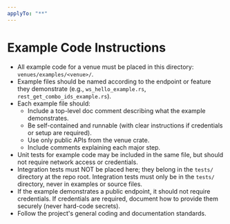 ```yaml
---
applyTo: "**"
---
```


# Example Code Instructions

- All example code for a venue must be placed in this directory: `venues/examples/<venue>/`.
- Example files should be named according to the endpoint or feature they demonstrate (e.g., `ws_hello_example.rs`, `rest_get_combo_ids_example.rs`).
- Each example file should:
  - Include a top-level doc comment describing what the example demonstrates.
  - Be self-contained and runnable (with clear instructions if credentials or setup are required).
  - Use only public APIs from the venue crate.
  - Include comments explaining each major step.
- Unit tests for example code may be included in the same file, but should not require network access or credentials.
- Integration tests must NOT be placed here; they belong in the `tests/` directory at the repo root. Integration tests must only be in the `tests/` directory, never in examples or source files.
- If the example demonstrates a public endpoint, it should not require credentials. If credentials are required, document how to provide them securely (never hard-code secrets).
- Follow the project's general coding and documentation standards.
